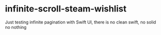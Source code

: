 # infinite-scroll-steam-wishlist

Just testing infinite pagination with Swift UI, there is no clean swift, no solid no nothing
